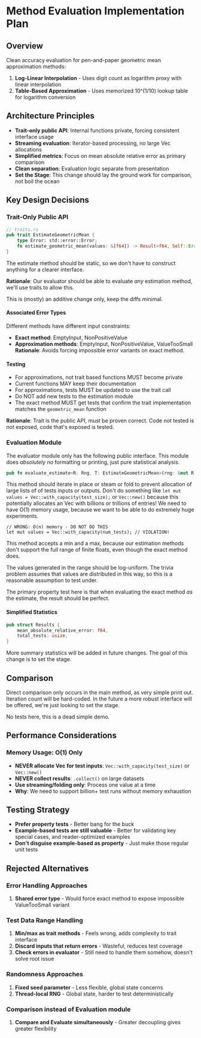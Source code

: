 # Method Evaluation Implementation Plan

## Overview

Clean accuracy evaluation for pen-and-paper geometric mean approximation methods:
1. **Log-Linear Interpolation** - Uses digit count as logarithm proxy with linear interpolation
2. **Table-Based Approximation** - Uses memorized 10^(1/10) lookup table for logarithm conversion

## Architecture Principles

- **Trait-only public API**: Internal functions private, forcing consistent interface usage
- **Streaming evaluation**: Iterator-based processing, no large Vec allocations
- **Simplified metrics**: Focus on mean absolute relative error as primary comparison
- **Clean separation**: Evaluation logic separate from presentation
- **Set the Stage**: This change should lay the ground work for comparison, not boil the ocean

## Key Design Decisions

### Trait-Only Public API
```rust
// traits.rs
pub trait EstimateGeometricMean {
    type Error: std::error::Error;
    fn estimate_geometric_mean(values: &[f64]) -> Result<f64, Self::Error>;
}
```
The estimate method should be static, so we don't have to construct anything for a clearer interface.

**Rationale**: Our evaluator should be able to evaluate _any_ estimation method, we'll use traits to allow this.

This is (mostly) an additive change only, keep the diffs minimal.

#### Associated Error Types
Different methods have different input constraints:
- **Exact method**: EmptyInput, NonPositiveValue
- **Approximation methods**: EmptyInput, NonPositiveValue, ValueTooSmall
**Rationale**: Avoids forcing impossible error variants on exact method.

#### Testing

- For approximations, not trait based functions MUST become private
- Current functions MAY keep their documentation
- For approximations, tests MUST be updated to use the trait call
- Do NOT add new tests to the estimation module
- The exact method MUST get tests that confirm the trait implementation matches the `geometric_mean` function

**Rationale**: Trait is the public API, must be proven correct. Code not tested is not exposed, code that's exposed is tested.

### Evaluation Module

The evaluator module only has the following public interface.
This module does _absolutely no_ formatting or printing, just pure statistical analysis.

```rust
pub fn evaluate_estimate<R: Rng, T: EstimateGeometricMean>(rng: &mut R, min: f64, max: f64, num_tests: usize) -> Results
```

This method should iterate in place or steam or fold to prevent allocation of large lists of of tests inputs or outputs.
Don't do something like `let mut values = Vec::with_capacity(test_size);` or `Vec::new()` because this potentially allocates an Vec with billions or trillions of entries!
We need to have O(1) memory usage, because we want to be able to do extremely huge experiments.

```
// WRONG: O(n) memory - DO NOT DO THIS
let mut values = Vec::with_capacity(num_tests); // VIOLATION!
```

This method accepts a min and a max, because our estimation methods don't support the full range of finite floats, even though the exact method does.

The values generated in the range should be log-uniform.
The trivia problem assumes that values are distributed in this way, so this is a reasonable assumption to test under.

The primary property test here is that when evaluating the exact method _as_ the estimate, the result should be perfect.

#### Simplified Statistics
```rust
pub struct Results {
    mean_absolute_relative_error: f64,
    total_tests: usize,
}
```

More summary statistics will be added in future changes.
The goal of this change is to set the stage.

## Comparison

Direct comparison only occurs in the main method, as very simple print out.
Iteration count will be hard-coded.
In the future a more robust interface will be offered, we're just looking to set the stage.

No tests here, this is a dead simple demo.

## Performance Considerations

### Memory Usage: O(1) Only
- **NEVER allocate Vec for test inputs**: `Vec::with_capacity(test_size)` or `Vec::new()`
- **NEVER collect results**: `.collect()` on large datasets
- **Use streaming/folding only**: Process one value at a time
- **Why**: We need to support billion+ test runs without memory exhaustion

## Testing Strategy
- **Prefer property tests** - Better bang for the buck
- **Example-based tests are still valuable** - Better for validating key special cases, and reader-optimized examples
- **Don't disguise example-based as property** - Just make those regular unit tests

## Rejected Alternatives

### Error Handling Approaches
1. **Shared error type** - Would force exact method to expose impossible ValueTooSmall variant

### Test Data Range Handling
1. **Min/max as trait methods** - Feels wrong, adds complexity to trait interface
2. **Discard inputs that return errors** - Wasteful, reduces test coverage
3. **Check errors in evaluator** - Still need to handle them somehow, doesn't solve root issue

### Randomness Approaches
1. **Fixed seed parameter** - Less flexible, global state concerns
2. **Thread-local RNG** - Global state, harder to test deterministically

### Comparison instead of Evaluation module
1. **Compare and Evaluate simultaneously** - Greater decoupling gives greater flexibility

